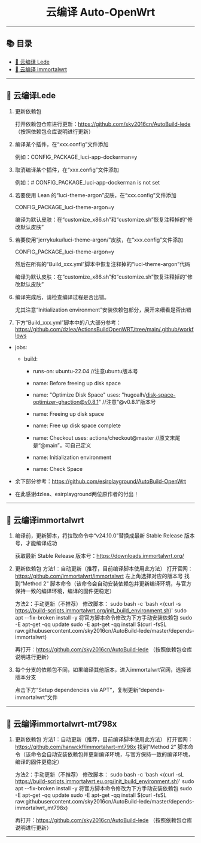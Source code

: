 <h1 align="center">云编译 Auto-OpenWrt</h1>

---

   ## 📚 目录
- [📖 云编译 Lede](#-云编译Lede)
- [📖 云编译 immortalwrt](#-云编译immortalwrt)
  
---

## 📖 云编译Lede

1. 更新依赖包

   打开依赖包仓库进行更新：https://github.com/sky2016cn/AutoBuild-lede  （按照依赖包仓库说明进行更新）
   
2. 编译某个插件，在“xxx.config”文件添加
   
   例如：CONFIG_PACKAGE_luci-app-dockerman=y

3. 取消编译某个插件，在“xxx.config”文件添加
   
   例如：# CONFIG_PACKAGE_luci-app-dockerman is not set

4. 若要使用 Lean 的“luci-theme-argon”皮肤，在“xxx.config”文件添加
   
   CONFIG_PACKAGE_luci-theme-argon=y

   编译为默认皮肤：在“customize_x86.sh”和“customize.sh”恢复注释掉的“修改默认皮肤”

5. 若要使用“jerrykuku/luci-theme-argon/”皮肤，在“xxx.config”文件添加

   CONFIG_PACKAGE_luci-theme-argon=y
   
   然后在所有的“Build_xxx.yml”脚本中恢复注释掉的“luci-theme-argon”代码

   编译为默认皮肤：在“customize_x86.sh”和“customize.sh”恢复注释掉的“修改默认皮肤”

6. 编译完成后，请检查编译过程是否出错。
  
   尤其注意“Initialization environment”安装依赖包部分，展开来细看是否出错

7. 下方“Build_xxx.yml”脚本中的八大部分参考：https://github.com/dzlea/ActionsBuildOpenWRT/tree/main/.github/workflows
   
- jobs:
  - build:
    - runs-on: ubuntu-22.04  //注意ubuntu版本号

    - name: Before freeing up disk space

    - name: "Optimize Disk Space"
      uses: "hugoalh/disk-space-optimizer-ghaction@v0.8.1"   //注意“@v0.8.1”版本号

    - name: Freeing up disk space
     
    - name: Free up disk space complete
     
    - name: Checkout
      uses: actions/checkout@master  //原文末尾是“@main”，可自己定义

    - name: Initialization environment
     
    - name: Check Space

- 余下部分参考：https://github.com/esirplayground/AutoBuild-OpenWrt

- 在此感谢dzlea、esirplayground两位原作者的付出！
   
---

## 📖 云编译immortalwrt

1. 编译前，更新脚本，将拉取命令中“v24.10.0”替换成最新 Stable Release 版本号，才能编译成功
       
   获取最新 Stable Release 版本号：https://downloads.immortalwrt.org/

2. 更新依赖包
   方法1：自动更新（推荐，目前编译脚本使用此方法）
   打开官网：https://github.com/immortalwrt/immortalwrt
   左上角选择对应的版本号
   找到“Method 2“ 脚本命令（该命令会自动安装依赖包并更新编译环境，与官方保持一致的编译环境，编译的固件更稳定）
   
   方法2：手动更新（不推荐）
   修改脚本：
   sudo bash -c 'bash <(curl -s https://build-scripts.immortalwrt.org/init_build_environment.sh)'
   sudo apt --fix-broken install -y
   将官方脚本命令修改为下方手动安装依赖包
   sudo -E apt-get -qq update
   sudo -E apt-get -qq install $(curl -fsSL raw.githubusercontent.com/sky2016cn/AutoBuild-lede/master/depends-immortalwrt)
   
   再打开：https://github.com/sky2016cn/AutoBuild-lede  （按照依赖包仓库说明进行更新）

4. 每个分支的依赖包不同，如果编译其他版本，进入immortalwrt官网，选择该版本分支

   点击下方“Setup dependencies via APT”，复制更新“depends-immortalwrt”文件

---

## 📖 云编译immortalwrt-mt798x

1. 更新依赖包
   方法1：自动更新（推荐，目前编译脚本使用此方法）
   打开官网：https://github.com/hanwckf/immortalwrt-mt798x
   找到“Method 2“ 脚本命令（该命令会自动安装依赖包并更新编译环境，与官方保持一致的编译环境，编译的固件更稳定）
   
   方法2：手动更新（不推荐）
   修改脚本：
   sudo bash -c 'bash <(curl -sL https://build-scripts.immortalwrt.eu.org/init_build_environment.sh)'
   sudo apt --fix-broken install -y
   将官方脚本命令修改为下方手动安装依赖包
   sudo -E apt-get -qq update
   sudo -E apt-get -qq install $(curl -fsSL raw.githubusercontent.com/sky2016cn/AutoBuild-lede/master/depends-immortalwrt_mt798x)
   
   再打开：https://github.com/sky2016cn/AutoBuild-lede  （按照依赖包仓库说明进行更新）

---
